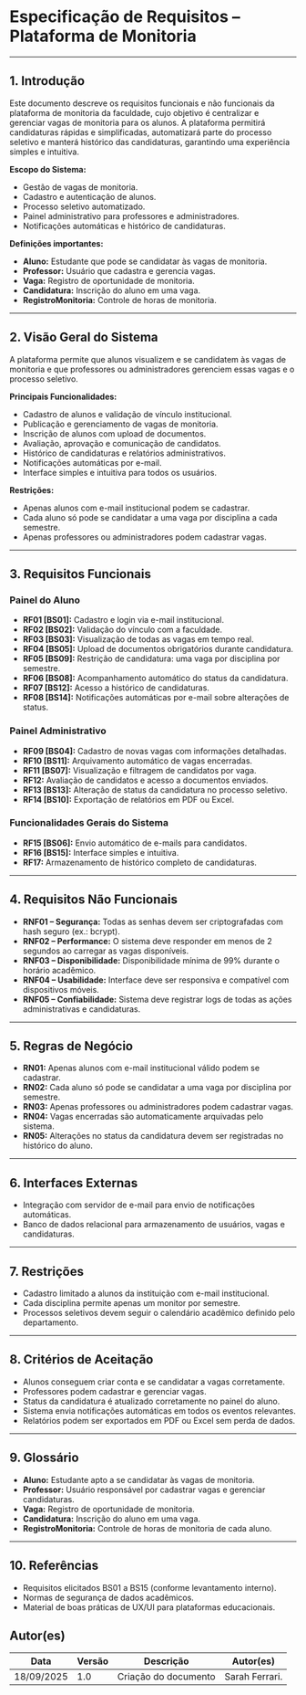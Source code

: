 # Especificação de Requisitos – Plataforma de Monitoria

---

## 1. Introdução
Este documento descreve os requisitos funcionais e não funcionais da plataforma de monitoria da faculdade, cujo objetivo é centralizar e gerenciar vagas de monitoria para os alunos. A plataforma permitirá candidaturas rápidas e simplificadas, automatizará parte do processo seletivo e manterá histórico das candidaturas, garantindo uma experiência simples e intuitiva.

**Escopo do Sistema:**
- Gestão de vagas de monitoria.
- Cadastro e autenticação de alunos.
- Processo seletivo automatizado.
- Painel administrativo para professores e administradores.
- Notificações automáticas e histórico de candidaturas.

**Definições importantes:**
- **Aluno:** Estudante que pode se candidatar às vagas de monitoria.
- **Professor:** Usuário que cadastra e gerencia vagas.
- **Vaga:** Registro de oportunidade de monitoria.
- **Candidatura:** Inscrição do aluno em uma vaga.
- **RegistroMonitoria:** Controle de horas de monitoria.

---

## 2. Visão Geral do Sistema
A plataforma permite que alunos visualizem e se candidatem às vagas de monitoria e que professores ou administradores gerenciem essas vagas e o processo seletivo.  

**Principais Funcionalidades:**
- Cadastro de alunos e validação de vínculo institucional.
- Publicação e gerenciamento de vagas de monitoria.
- Inscrição de alunos com upload de documentos.
- Avaliação, aprovação e comunicação de candidatos.
- Histórico de candidaturas e relatórios administrativos.
- Notificações automáticas por e-mail.
- Interface simples e intuitiva para todos os usuários.

**Restrições:**
- Apenas alunos com e-mail institucional podem se cadastrar.
- Cada aluno só pode se candidatar a uma vaga por disciplina a cada semestre.
- Apenas professores ou administradores podem cadastrar vagas.

---

## 3. Requisitos Funcionais

### Painel do Aluno
- **RF01 [BS01]:** Cadastro e login via e-mail institucional.  
- **RF02 [BS02]:** Validação do vínculo com a faculdade.  
- **RF03 [BS03]:** Visualização de todas as vagas em tempo real.  
- **RF04 [BS05]:** Upload de documentos obrigatórios durante candidatura.  
- **RF05 [BS09]:** Restrição de candidatura: uma vaga por disciplina por semestre.  
- **RF06 [BS08]:** Acompanhamento automático do status da candidatura.  
- **RF07 [BS12]:** Acesso a histórico de candidaturas.  
- **RF08 [BS14]:** Notificações automáticas por e-mail sobre alterações de status.

### Painel Administrativo
- **RF09 [BS04]:** Cadastro de novas vagas com informações detalhadas.  
- **RF10 [BS11]:** Arquivamento automático de vagas encerradas.  
- **RF11 [BS07]:** Visualização e filtragem de candidatos por vaga.  
- **RF12:** Avaliação de candidatos e acesso a documentos enviados.  
- **RF13 [BS13]:** Alteração de status da candidatura no processo seletivo.  
- **RF14 [BS10]:** Exportação de relatórios em PDF ou Excel.  

### Funcionalidades Gerais do Sistema
- **RF15 [BS06]:** Envio automático de e-mails para candidatos.  
- **RF16 [BS15]:** Interface simples e intuitiva.  
- **RF17:** Armazenamento de histórico completo de candidaturas.

---

## 4. Requisitos Não Funcionais
- **RNF01 – Segurança:** Todas as senhas devem ser criptografadas com hash seguro (ex.: bcrypt).  
- **RNF02 – Performance:** O sistema deve responder em menos de 2 segundos ao carregar as vagas disponíveis.  
- **RNF03 – Disponibilidade:** Disponibilidade mínima de 99% durante o horário acadêmico.  
- **RNF04 – Usabilidade:** Interface deve ser responsiva e compatível com dispositivos móveis.  
- **RNF05 – Confiabilidade:** Sistema deve registrar logs de todas as ações administrativas e candidaturas.

---

## 5. Regras de Negócio
- **RN01:** Apenas alunos com e-mail institucional válido podem se cadastrar.  
- **RN02:** Cada aluno só pode se candidatar a uma vaga por disciplina por semestre.  
- **RN03:** Apenas professores ou administradores podem cadastrar vagas.  
- **RN04:** Vagas encerradas são automaticamente arquivadas pelo sistema.  
- **RN05:** Alterações no status da candidatura devem ser registradas no histórico do aluno.  

---

## 6. Interfaces Externas
- Integração com servidor de e-mail para envio de notificações automáticas.  
- Banco de dados relacional para armazenamento de usuários, vagas e candidaturas.  

---

## 7. Restrições
- Cadastro limitado a alunos da instituição com e-mail institucional.  
- Cada disciplina permite apenas um monitor por semestre.  
- Processos seletivos devem seguir o calendário acadêmico definido pelo departamento.

---

## 8. Critérios de Aceitação
- Alunos conseguem criar conta e se candidatar a vagas corretamente.  
- Professores podem cadastrar e gerenciar vagas.  
- Status da candidatura é atualizado corretamente no painel do aluno.  
- Sistema envia notificações automáticas em todos os eventos relevantes.  
- Relatórios podem ser exportados em PDF ou Excel sem perda de dados.  

---

## 9. Glossário
- **Aluno:** Estudante apto a se candidatar às vagas de monitoria.  
- **Professor:** Usuário responsável por cadastrar vagas e gerenciar candidaturas.  
- **Vaga:** Registro de oportunidade de monitoria.  
- **Candidatura:** Inscrição do aluno em uma vaga.  
- **RegistroMonitoria:** Controle de horas de monitoria de cada aluno.

---

## 10. Referências
- Requisitos elicitados BS01 a BS15 (conforme levantamento interno).  
- Normas de segurança de dados acadêmicos.  
- Material de boas práticas de UX/UI para plataformas educacionais.

## **Autor(es)**
| Data | Versão | Descrição | Autor(es) |
|-------|--------|-----------|------------|
| 18/09/2025 | 1.0 | Criação do documento | Sarah Ferrari.